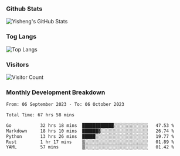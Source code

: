 ### Github Stats
![Yisheng's GitHub Stats](https://github-readme-stats-9qabuvhk1-gongyisheng.vercel.app/api?username=gongyisheng&count_private=true&show_icons=true)
### Tog Langs
![Top Langs](https://github-readme-stats-9qabuvhk1-gongyisheng.vercel.app/api/top-langs/?username=gongyisheng&layout=compact)
### Visitors
![Visitor Count](https://profile-counter.glitch.me/gongyisheng/count.svg)
### Monthly Development Breakdown
<!--START_SECTION:waka-->

```txt
From: 06 September 2023 - To: 06 October 2023

Total Time: 67 hrs 58 mins

Go           32 hrs 18 mins  ████████████░░░░░░░░░░░░░   47.53 %
Markdown     18 hrs 10 mins  ██████▓░░░░░░░░░░░░░░░░░░   26.74 %
Python       13 hrs 26 mins  █████░░░░░░░░░░░░░░░░░░░░   19.77 %
Rust         1 hr 17 mins    ▒░░░░░░░░░░░░░░░░░░░░░░░░   01.89 %
YAML         57 mins         ▒░░░░░░░░░░░░░░░░░░░░░░░░   01.42 %
```

<!--END_SECTION:waka-->
